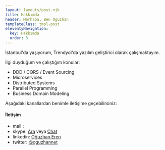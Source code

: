 ```yaml
---
layout: layouts/post.njk
title: Hakkımda
header: Merhaba, Ben Oğuzhan
templateClass: tmpl-post
eleventyNavigation:
  key: Hakkımda
  order: 3
---
```


İstanbul'da yaşıyorum, Trendyol'da yazılım geliştirici olarak çalışmaktayım.

İlgi duyduğum ve çalıştığım konular:

- DDD / CQRS / Event Sourcing
- Microservices
- Distributed Systems
- Parallel Programming
- Business Domain Modeling

Aşağıdaki kanallardan benimle iletişime geçebilirsiniz:

#### İletişim
- mail : <span class="e-mail" data-local="{{ metadata.author.email.local | reverseString }}" data-domain="{{ metadata.author.email.domain | reverseString }}"></span>
- skype: [Ara](skype:oguzh4n?call) veya [Chat](skype:oguzh4n?chat)
- linkedin: [Oğuzhan Eren](https://www.linkedin.com/in/oguzh4n)
- twitter: [@oguzhannet](https://twitter.com/thenewyogurt)






